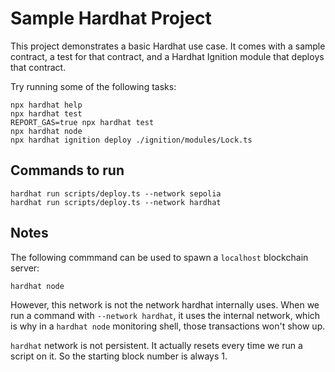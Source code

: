 # Sample Hardhat Project

This project demonstrates a basic Hardhat use case. It comes with a sample contract, a test for that contract, and a Hardhat Ignition module that deploys that contract.

Try running some of the following tasks:

```shell
npx hardhat help
npx hardhat test
REPORT_GAS=true npx hardhat test
npx hardhat node
npx hardhat ignition deploy ./ignition/modules/Lock.ts
```

## Commands to run

```
hardhat run scripts/deploy.ts --network sepolia
hardhat run scripts/deploy.ts --network hardhat
```

## Notes
The following commmand can be used to spawn a `localhost` blockchain server:

```shell
hardhat node
```

However, this network is not the network hardhat internally uses.
When we run a command with `--network hardhat`, it uses the internal network,
which is why in a `hardhat node` monitoring shell, those transactions won't show up.

`hardhat` network is not persistent. It actually resets every time we run a script
on it. So the starting block number is always 1.
